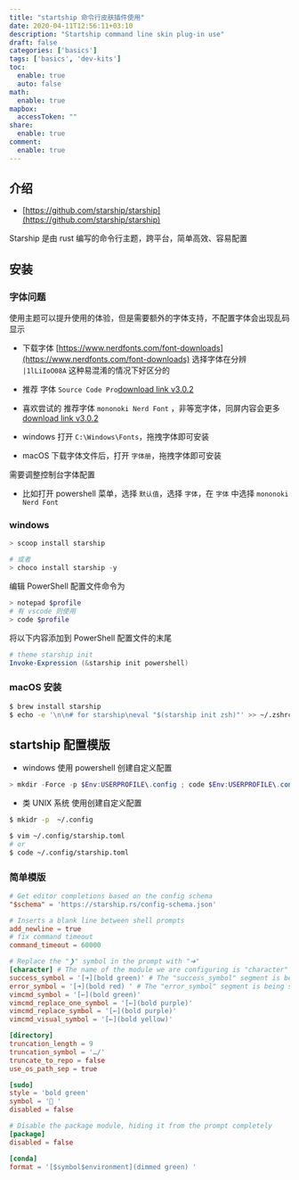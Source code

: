 ```yaml
---
title: "startship 命令行皮肤插件使用"
date: 2020-04-11T12:56:11+03:10
description: "Startship command line skin plug-in use"
draft: false
categories: ['basics']
tags: ['basics', 'dev-kits']
toc:
  enable: true
  auto: false
math:
  enable: true
mapbox:
  accessToken: ""
share:
  enable: true
comment:
  enable: true
---
```


## 介绍

- [https://github.com/starship/starship](https://github.com/starship/starship)

Starship 是由 rust 编写的命令行主题，跨平台，简单高效、容易配置

## 安装

### 字体问题

使用主题可以提升使用的体验，但是需要额外的字体支持，不配置字体会出现乱码显示

- 下载字体 [https://www.nerdfonts.com/font-downloads](https://www.nerdfonts.com/font-downloads) 选择字体在分辨 `|1lLiIoO08A` 这种易混淆的情况下好区分的

- 推荐 字体 `Source Code Pro`[download link v3.0.2](https://github.com/ryanoasis/nerd-fonts/releases/download/v3.0.2/SourceCodePro.zip)
- 喜欢尝试的 推荐字体 `mononoki Nerd Font` ，非等宽字体，同屏内容会更多 [download link v3.0.2](https://github.com/ryanoasis/nerd-fonts/releases/download/v3.0.2/Mononoki.zip)

- windows 打开 `C:\Windows\Fonts`，拖拽字体即可安装
- macOS 下载字体文件后，打开 `字体册`，拖拽字体即可安装

需要调整控制台字体配置

- 比如打开 powershell 菜单，选择 `默认值`，选择 `字体`，在 `字体` 中选择 `mononoki Nerd Font`

### windows

```ps1
> scoop install starship

# 或者
> choco install starship -y
```

编辑 PowerShell 配置文件命令为

```ps1
> notepad $profile
# 有 vscode 则使用
> code $profile
```

将以下内容添加到 PowerShell 配置文件的末尾

```ps1
# theme starship init
Invoke-Expression (&starship init powershell)
```

### macOS 安装

```bash
$ brew install starship
$ echo -e '\n\n# for starship\neval "$(starship init zsh)"' >> ~/.zshrc
```

## startship 配置模版

- windows 使用 powershell 创建自定义配置

```ps1
> mkdir -Force -p $Env:USERPROFILE\.config ; code $Env:USERPROFILE\.config\starship.toml
```

- 类 UNIX 系统 使用创建自定义配置

```bash
$ mkidr -p  ~/.config

$ vim ~/.config/starship.toml
# or
$ code ~/.config/starship.toml
```

###  简单模版

```toml
# Get editor completions based on the config schema
"$schema" = 'https://starship.rs/config-schema.json'

# Inserts a blank line between shell prompts
add_newline = true
# fix command timeout
command_timeout = 60000

# Replace the "❯" symbol in the prompt with "➜"
[character] # The name of the module we are configuring is "character"
success_symbol = '[➜](bold green)' # The "success_symbol" segment is being set to "➜" with the color "bold green"
error_symbol = '[➜](bold red) ' # The "error_symbol" segment is being set to "➜" with the color "bold green"
vimcmd_symbol = '[←](bold green)'
vimcmd_replace_one_symbol = '[←](bold purple)'
vimcmd_replace_symbol = '[←](bold purple)'
vimcmd_visual_symbol = '[←](bold yellow)'

[directory]
truncation_length = 9
truncation_symbol = '…/'
truncate_to_repo = false
use_os_path_sep = true

[sudo]
style = 'bold green'
symbol = '🚧 '
disabled = false

# Disable the package module, hiding it from the prompt completely
[package]
disabled = false

[conda]
format = '[$symbol$environment](dimmed green) '
```

